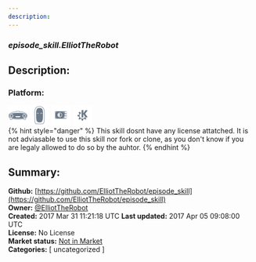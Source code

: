 ```yaml
---
description: 
---
```


### _episode_skill.ElliotTheRobot_  
## Description:  
  
  
  
### Platform:  
 ![Mark I](../.gitbook/assets/mark-1-icon.png)  ![Mark II](../.gitbook/assets/mark-2-icon.png)  ![Picroft](../.gitbook/assets/picroft-icon.png)  ![plasmoid](../.gitbook/assets/kde.png)   
{% hint style="danger" %}
This skill dosnt have any license attatched. It is not adviasable to use this skill nor fork or clone, as you don't know if you are legaly allowed to do so by the auhtor.
{% endhint %}
  
## Summary:  
**Github:** [https://github.com/ElliotTheRobot/episode_skill](https://github.com/ElliotTheRobot/episode_skill)  
**Owner:** [@ElliotTheRobot](https://github.com/ElliotTheRobot)  
**Created:** 2017 Mar 31 11:21:18 UTC  **Last updated:** 2017 Apr 05 09:08:00 UTC  
**License:** No License  
**Market status:** [Not in Market](https://market.mycroft.ai/skill/)  
**Categories:** [ uncategorized ]   
